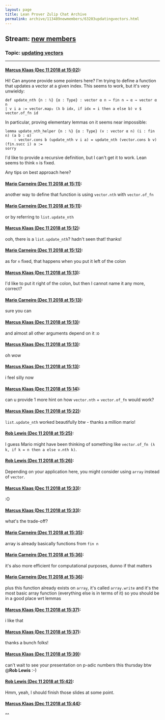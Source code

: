 ```yaml
---
layout: page
title: Lean Prover Zulip Chat Archive 
permalink: archive/113489newmembers/63203updatingvectors.html
---
```


## Stream: [new members](index.html)
### Topic: [updating vectors](63203updatingvectors.html)

---

#### [Marcus Klaas (Dec 11 2018 at 15:02)](https://leanprover.zulipchat.com/#narrow/stream/113489-new%20members/topic/updating%20vectors/near/151447262):
Hi! Can anyone provide some pointers here? I'm trying to define a function that updates a vector at a given index. This seems to work, but it's very unwieldy:
```lean
def update_nth {n : ℕ} {α : Type} : vector α n → fin n → α → vector α n
| v i a := vector.map₂ (λ b idx, if idx = i then a else b) v $ vector.of_fn id
```

In particular, proving elementary lemmas on it seems near impossible:
```lean
lemma update_nth_helper {n : ℕ} {α : Type} (v : vector α n) (i : fin n) (a b : α)
    : vector.cons b (update_nth v i a) = update_nth (vector.cons b v) (fin.succ i) a :=
sorry
```

I'd like to provide a recursive definition, but I can't get it to work. Lean seems to think `n` is fixed.

Any tips on best approach here?

#### [Mario Carneiro (Dec 11 2018 at 15:11)](https://leanprover.zulipchat.com/#narrow/stream/113489-new%20members/topic/updating%20vectors/near/151447862):
another way to define that function is using `vector.nth` with `vector.of_fn`

#### [Mario Carneiro (Dec 11 2018 at 15:11)](https://leanprover.zulipchat.com/#narrow/stream/113489-new%20members/topic/updating%20vectors/near/151447871):
or by referring to `list.update_nth`

#### [Marcus Klaas (Dec 11 2018 at 15:12)](https://leanprover.zulipchat.com/#narrow/stream/113489-new%20members/topic/updating%20vectors/near/151447990):
ooh, there is a `list.update_nth`? hadn't seen that! thanks!

#### [Mario Carneiro (Dec 11 2018 at 15:12)](https://leanprover.zulipchat.com/#narrow/stream/113489-new%20members/topic/updating%20vectors/near/151447994):
as for `n` fixed, that happens when you put it left of the colon

#### [Marcus Klaas (Dec 11 2018 at 15:13)](https://leanprover.zulipchat.com/#narrow/stream/113489-new%20members/topic/updating%20vectors/near/151448014):
I'd like to put it right of the colon, but then I cannot name it any more, correct?

#### [Mario Carneiro (Dec 11 2018 at 15:13)](https://leanprover.zulipchat.com/#narrow/stream/113489-new%20members/topic/updating%20vectors/near/151448021):
sure you can

#### [Marcus Klaas (Dec 11 2018 at 15:13)](https://leanprover.zulipchat.com/#narrow/stream/113489-new%20members/topic/updating%20vectors/near/151448026):
and almost all other arguments depend on it :o

#### [Marcus Klaas (Dec 11 2018 at 15:13)](https://leanprover.zulipchat.com/#narrow/stream/113489-new%20members/topic/updating%20vectors/near/151448036):
oh wow

#### [Marcus Klaas (Dec 11 2018 at 15:13)](https://leanprover.zulipchat.com/#narrow/stream/113489-new%20members/topic/updating%20vectors/near/151448050):
i feel silly now

#### [Marcus Klaas (Dec 11 2018 at 15:14)](https://leanprover.zulipchat.com/#narrow/stream/113489-new%20members/topic/updating%20vectors/near/151448115):
can u provide 1 more hint on how `vector.nth` + `vector.of_fn` would work?

#### [Marcus Klaas (Dec 11 2018 at 15:22)](https://leanprover.zulipchat.com/#narrow/stream/113489-new%20members/topic/updating%20vectors/near/151448713):
`list.update_nth` worked beautifully btw - thanks a million mario!

#### [Rob Lewis (Dec 11 2018 at 15:25)](https://leanprover.zulipchat.com/#narrow/stream/113489-new%20members/topic/updating%20vectors/near/151448913):
I guess Mario might have been thinking of something like `vector.of_fn (λ k, if k = n then a else v.nth k)`.

#### [Rob Lewis (Dec 11 2018 at 15:26)](https://leanprover.zulipchat.com/#narrow/stream/113489-new%20members/topic/updating%20vectors/near/151448958):
Depending on your application here, you might consider using `array` instead of `vector`.

#### [Marcus Klaas (Dec 11 2018 at 15:33)](https://leanprover.zulipchat.com/#narrow/stream/113489-new%20members/topic/updating%20vectors/near/151449413):
:O

#### [Marcus Klaas (Dec 11 2018 at 15:33)](https://leanprover.zulipchat.com/#narrow/stream/113489-new%20members/topic/updating%20vectors/near/151449421):
what's the trade-off?

#### [Mario Carneiro (Dec 11 2018 at 15:35)](https://leanprover.zulipchat.com/#narrow/stream/113489-new%20members/topic/updating%20vectors/near/151449598):
array is already basically functions from `fin n`

#### [Mario Carneiro (Dec 11 2018 at 15:36)](https://leanprover.zulipchat.com/#narrow/stream/113489-new%20members/topic/updating%20vectors/near/151449663):
it's also more efficient for computational purposes, dunno if that matters

#### [Mario Carneiro (Dec 11 2018 at 15:36)](https://leanprover.zulipchat.com/#narrow/stream/113489-new%20members/topic/updating%20vectors/near/151449711):
plus this function already exists on `array`, it's called `array.write` and it's the most basic array function (everything else is in terms of it) so you should be in a good place wrt lemmas

#### [Marcus Klaas (Dec 11 2018 at 15:37)](https://leanprover.zulipchat.com/#narrow/stream/113489-new%20members/topic/updating%20vectors/near/151449741):
i like that

#### [Marcus Klaas (Dec 11 2018 at 15:37)](https://leanprover.zulipchat.com/#narrow/stream/113489-new%20members/topic/updating%20vectors/near/151449751):
thanks a bunch folks!

#### [Marcus Klaas (Dec 11 2018 at 15:39)](https://leanprover.zulipchat.com/#narrow/stream/113489-new%20members/topic/updating%20vectors/near/151449887):
can't wait to see your presentation on p-adic numbers this thursday btw @**Rob Lewis** :-)

#### [Rob Lewis (Dec 11 2018 at 15:42)](https://leanprover.zulipchat.com/#narrow/stream/113489-new%20members/topic/updating%20vectors/near/151450160):
Hmm, yeah, I should finish those slides at some point.

#### [Marcus Klaas (Dec 11 2018 at 15:44)](https://leanprover.zulipchat.com/#narrow/stream/113489-new%20members/topic/updating%20vectors/near/151450283):
^^

